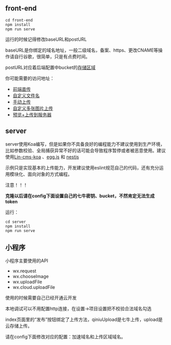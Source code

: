 ## front-end

```
cd front-end
npm install
npm run serve
```

运行的时候记得修改baseURL和postURL

baseURL是你绑定的域名地址，一般二级域名，备案、https、更改CNAME等操作请自行谷歌，很简单，只是有点费时间。

postURL对应着后端配置中bucket的[存储区域](https://developer.qiniu.com/kodo/manual/1671/region-endpoint)

你可能需要的访问地址：

* [前端直传](https://github.com/huixiongyu/lab/blob/master/articles-demo/2019-0907-qiniu-upload/front-end/src/views/Home.vue)
* [自定义文件名](<https://github.com/huixiongyu/lab/blob/master/articles-demo/2019-0907-qiniu-upload/front-end/src/views/WithName.vue>)
* [手动上传](<https://github.com/huixiongyu/lab/blob/master/articles-demo/2019-0907-qiniu-upload/front-end/src/views/Manual.vue>)
* [自定义多张图片上传](<https://github.com/huixiongyu/lab/blob/master/articles-demo/2019-0907-qiniu-upload/front-end/src/views/Multiple.vue>)
* [预览+上传到服务器](<https://github.com/huixiongyu/lab/blob/master/articles-demo/2019-0907-qiniu-upload/front-end/src/views/ServerUpload.vue>) 

## server

server使用Koa编写，但是如果你不具备良好的编程能力不建议使用到生产环境，比如参数校验、全局捕获异常不好的话可能会导致程序暂停或者被恶意使用。建议使用[Lin-cms-koa](<https://github.com/TaleLin/lin-cms-koa>) 、[egg.js](<https://eggjs.org/>) 和 [nestjs](https://nestjs.com)

示例只是实现基本的上传能力，开发建议使用eslint规范自己的代码，还有充分运用模块化、面向对象的方式编程。

注意！！！

**克隆以后请在config下面设置自己的七牛密钥、bucket，不然肯定无法生成token**

运行：

```
cd server
npm install
npm run serve
```

## 小程序

小程序主要使用的API

* wx.request
* wx.chooseImage
* wx.uploadFile
* wx.cloud.uploadFile

使用的时候需要自己已经开通云开发

本地调试可以不用配置http连接，在设置->项目设置把不校验合法域名勾选

index页面里的“发布”按钮绑定了上传方法，qiniuUpload是七牛上传，upload是云存储上传。

请在config下面修改对应的配置：加速域名和上传区域域名。